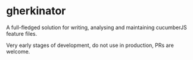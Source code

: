 gherkinator
====================

A full-fledged solution for writing, analysing and maintaining cucumberJS feature files.

Very early stages of development, do not use in production, PRs are welcome.

